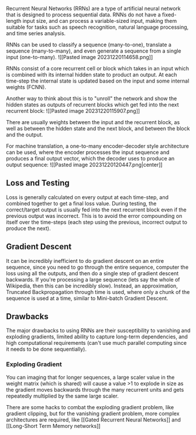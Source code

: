 Recurrent Neural Networks (RRNs) are a type of artificial neural network that is designed to process sequential data. RNNs do not have a fixed-length input size, and can process a variable-sized input, making them suitable for tasks such as speech recognition, natural language processing, and time series analysis.

RNNs can be used to classify a sequence (many-to-one), translate a sequence (many-to-many), and even generate a sequence from a single input (one-to-many).
![[Pasted image 20231220114658.png]]

RNNs consist of a core recurrent cell or block which takes in an input which is combined with its internal hidden state to product an output. At each time-step the internal state is updated based on the input and some internal weights (FCNN). 

Another way to think about this is to "unroll" the network and show the hidden states as outputs of recurrent blocks which get fed into the next recurrent block:
![[Pasted image 20231220115907.png]]

There are usually weights between the input and the recurrent block, as well as between the hidden state and the next block, and between the block and the output. 

For machine translation, a one-to-many encoder-decoder style architecture can be used, where the encoder processes the input sequence and produces a final output vector, which the decoder uses to produce an output sequence:
![[Pasted image 20231220120447.png|center]]

## Loss and Testing
Loss is generally calculated on every output at each time-step, and combined together to get a final loss value. 
During testing, the correct/target output is usually fed into the next recurrent block even if the previous output was incorrect. This is to avoid the error compounding on itself over the time-steps (each step using the previous, incorrect output to produce the next).

## Gradient Descent
It can be incredibly inefficient to do gradient descent on an entire sequence, since you need to go through the entire sequence, computer the loss using all the outputs, and then do a single step of gradient descent backwards. If you're processing a large sequence (lets say the whole of Wikipedia, then this can be incredibly slow). 
Instead, an approximation, Truncated Backpropagation through time is used, where only a chunk of the sequence is used at a time, similar to Mini-batch Gradient Descent.
## Drawbacks
The major drawbacks to using RNNs are their susceptibility to vanishing and exploding gradients, limited ability to capture long-term dependencies, and high computational requirements (can't use much parallel computing since it needs to be done sequentially).
### Exploding Gradient
You can imaging that for longer sequences, a large scaler value in the weight matrix (which is shared) will cause a value >1 to explode in size as the gradient moves backwards through the many recurrent units and gets repeatedly multiplied by the same large scaler.

There are some hacks to combat the exploding gradient problem, like gradient clipping, but for the vanishing gradient problem, more complex architectures are required, like [[Gated Recurrent Neural Networks]] and [[Long-Short Term Memory networks]]

